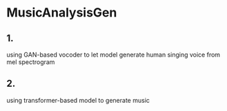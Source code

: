 # MusicAnalysisGen

## 1.
using GAN-based vocoder to let model generate human singing voice from mel spectrogram

## 2.
using transformer-based model to generate music
